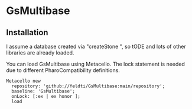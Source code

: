 # GsMultibase

## Installation

I assume a database created via "createStone <stonename> <version>", so tODE and lots of other libraries are already loaded. 
  
You can load GsMultibase using Metacello. The lock statement is needed due to different PharoCompatibility definitions.

```Smalltalk
Metacello new
  repository: 'github://feldti/GsMultibase:main/repository';
  baseline: 'GsMultibase';
  onLock: [:ex | ex honor ];
  load
```
